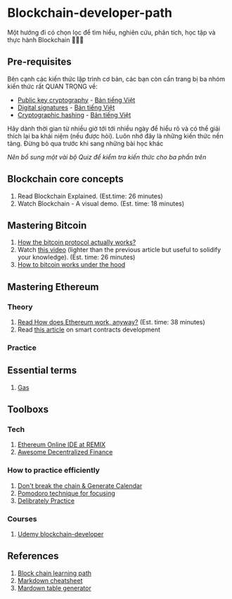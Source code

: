 # Blockchain-developer-path

Một hướng đi có chọn lọc để tìm hiểu, nghiên cứu, phân tích, học tập và thực hành Blockchain 💪🥤📏

## Pre-requisites

Bên cạnh các kiến thức lập trình cơ bản, các bạn còn cần trang bị ba nhóm kiến thức rất QUAN TRỌNG về:

* [Public key cryptography](https://en.wikipedia.org/wiki/Public-key_cryptography) - [Bản tiếng Việt](https://vi.wikipedia.org/wiki/M%E1%BA%ADt_m%C3%A3_h%C3%B3a_kh%C3%B3a_c%C3%B4ng_khai)
* [Digital signatures](https://en.wikipedia.org/wiki/Digital_signature) - [Bản tiếng Việt](https://vi.wikipedia.org/wiki/Ch%E1%BB%AF_k%C3%BD_s%E1%BB%91)
* [Cryptographic hashing](https://en.wikipedia.org/wiki/Cryptographic_hash_function) - [Bản tiếng Việt](https://vi.wikipedia.org/wiki/H%C3%A0m_b%C4%83m_m%E1%BA%ADt_m%C3%A3_h%E1%BB%8Dc)

Hãy dành thời gian từ nhiều giờ tới tới nhiều ngày để hiểu rõ và có thể giải thích lại ba khái niệm (nếu được hỏi). Luôn nhớ đây là những kiến thức nền tảng. Đừng bỏ qua trước khi sang những bài học khác

*Nên bổ sung một vài bộ Quiz để kiểm tra kiến thức cho ba phần trên*

## Blockchain core concepts

1. Read Blockchain Explained. (Est.time: 26 minutes)
2. Watch Blockchain - A visual demo. (Est. time: 18 minutes)

## Mastering Bitcoin

1. [How the bitcoin protocol actually works?](https://michaelnielsen.org/ddi/how-the-bitcoin-protocol-actually-works/)
2. Watch [this video](https://www.youtube.com/watch?v=bBC-nXj3Ng4) (lighter than the previous article but useful to solidify your knowledge). (Est. time: 26 minutes)
3. [How to bitcoin works under the hood](http://www.imponderablethings.com/2013/07/how-bitcoin-works-under-hood.html)

## Mastering Ethereum

### Theory

1. [Read How does Ethereum work, anyway?](https://medium.com/@preethikasireddy/how-does-ethereum-work-anyway-22d1df506369) (Est. time: 38 minutes)
2. Read [this article](https://blog.openzeppelin.com/the-hitchhikers-guide-to-smart-contracts-in-ethereum-848f08001f05/) on smart contracts development

### Practice

## Essential terms

1. [Gas](https://ethgas.io/)

## Toolboxs

### Tech

1. [Ethereum Online IDE at REMIX](https://remix.ethereum.org/#optimize=false&runs=200&evmVersion=null&version=soljson-v0.7.4+commit.3f05b770.js)
2. [Awesome Decentralized Finance](https://github.com/ong/awesome-decentralized-finance)

### How to practice efficiently

1. [Don't break the chain & Generate Calendar](https://msbrown.net/chain/)
2. [Pomodoro technique for focusing](https://francescocirillo.com/pages/pomodoro-technique)
3. [Delibrately Practice](https://jamesclear.com/beginners-guide-deliberate-practice)

### Courses

1. [Udemy blockchain-developer](https://www.udemy.com/course/blockchain-developer)

## References

1. [Block chain learning path](https://github.com/protofire/blockchain-learning-path)
2. [Markdown cheatsheet](https://github.com/adam-p/markdown-here/wiki/Markdown-Cheatsheet)
3. [Mardown table generator](https://www.tablesgenerator.com/markdown_tables)
